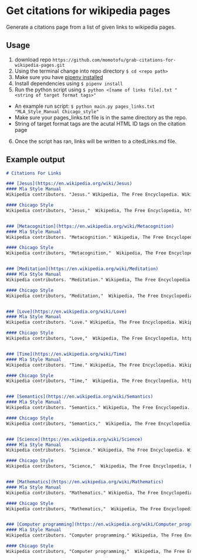 # Get citations for wikipedia pages
Generate a citations page from a list of given links to wikipedia pages.

## Usage
1. download repo `https://github.com/momotofu/grab-citations-for-wikipedia-pages.git`
2. Using the terminal change into repo directory `$ cd <repo path>`
3. Make sure you have [pipenv installed](https://pipenv.readthedocs.io/en/latest/)
4. Install dependencies using `$ pipenv install`
5. Run the python script using `$ python <[name of links file].txt "<string of target format tags>"`
* An example run script: `$ python main.py pages_links.txt "MLA_Style_Manual Chicago_style"`
* Make sure your pages_links.txt file is in the same directory as the
  repo.
* String of target format tags are the acutal HTML ID tags on the citation
  page
6. Once the script has ran, links will be written to a citedLinks.md
   file.

## Example output
```markdown
# Citations For Links

### [Jesus](https://en.wikipedia.org/wiki/Jesus)
#### Mla Style Manual
Wikipedia contributors. "Jesus." Wikipedia, The Free Encyclopedia. Wikipedia, The Free Encyclopedia, 12 Nov. 2018. Web. 20 Nov. 2018.

#### Chicago Style
Wikipedia contributors, "Jesus,"  Wikipedia, The Free Encyclopedia, https://en.wikipedia.org/w/index.php?title=Jesus&oldid=868480365 (accessed November 20, 2018).


### [Metacognition](https://en.wikipedia.org/wiki/Metacognition)
#### Mla Style Manual
Wikipedia contributors. "Metacognition." Wikipedia, The Free Encyclopedia. Wikipedia, The Free Encyclopedia, 7 Nov. 2018. Web. 20 Nov. 2018.

#### Chicago Style
Wikipedia contributors, "Metacognition,"  Wikipedia, The Free Encyclopedia, https://en.wikipedia.org/w/index.php?title=Metacognition&oldid=867685268 (accessed November 20, 2018).


### [Meditation](https://en.wikipedia.org/wiki/Meditation)
#### Mla Style Manual
Wikipedia contributors. "Meditation." Wikipedia, The Free Encyclopedia. Wikipedia, The Free Encyclopedia, 19 Nov. 2018. Web. 20 Nov. 2018.

#### Chicago Style
Wikipedia contributors, "Meditation,"  Wikipedia, The Free Encyclopedia, https://en.wikipedia.org/w/index.php?title=Meditation&oldid=869525893 (accessed November 20, 2018).


### [Love](https://en.wikipedia.org/wiki/Love)
#### Mla Style Manual
Wikipedia contributors. "Love." Wikipedia, The Free Encyclopedia. Wikipedia, The Free Encyclopedia, 4 Nov. 2018. Web. 20 Nov. 2018.

#### Chicago Style
Wikipedia contributors, "Love,"  Wikipedia, The Free Encyclopedia, https://en.wikipedia.org/w/index.php?title=Love&oldid=867218604 (accessed November 20, 2018).


### [Time](https://en.wikipedia.org/wiki/Time)
#### Mla Style Manual
Wikipedia contributors. "Time." Wikipedia, The Free Encyclopedia. Wikipedia, The Free Encyclopedia, 19 Nov. 2018. Web. 20 Nov. 2018.

#### Chicago Style
Wikipedia contributors, "Time,"  Wikipedia, The Free Encyclopedia, https://en.wikipedia.org/w/index.php?title=Time&oldid=869529675 (accessed November 20, 2018).


### [Semantics](https://en.wikipedia.org/wiki/Semantics)
#### Mla Style Manual
Wikipedia contributors. "Semantics." Wikipedia, The Free Encyclopedia. Wikipedia, The Free Encyclopedia, 6 Nov. 2018. Web. 20 Nov. 2018.

#### Chicago Style
Wikipedia contributors, "Semantics,"  Wikipedia, The Free Encyclopedia, https://en.wikipedia.org/w/index.php?title=Semantics&oldid=867600764 (accessed November 20, 2018).


### [Science](https://en.wikipedia.org/wiki/Science)
#### Mla Style Manual
Wikipedia contributors. "Science." Wikipedia, The Free Encyclopedia. Wikipedia, The Free Encyclopedia, 9 Nov. 2018. Web. 20 Nov. 2018.

#### Chicago Style
Wikipedia contributors, "Science,"  Wikipedia, The Free Encyclopedia, https://en.wikipedia.org/w/index.php?title=Science&oldid=868046874 (accessed November 20, 2018).


### [Mathematics](https://en.wikipedia.org/wiki/Mathematics)
#### Mla Style Manual
Wikipedia contributors. "Mathematics." Wikipedia, The Free Encyclopedia. Wikipedia, The Free Encyclopedia, 13 Nov. 2018. Web. 20 Nov. 2018.

#### Chicago Style
Wikipedia contributors, "Mathematics,"  Wikipedia, The Free Encyclopedia, https://en.wikipedia.org/w/index.php?title=Mathematics&oldid=868648850 (accessed November 20, 2018).


### [Computer programming](https://en.wikipedia.org/wiki/Computer_programming)
#### Mla Style Manual
Wikipedia contributors. "Computer programming." Wikipedia, The Free Encyclopedia. Wikipedia, The Free Encyclopedia, 16 Nov. 2018. Web. 20 Nov. 2018.

#### Chicago Style
Wikipedia contributors, "Computer programming,"  Wikipedia, The Free Encyclopedia, https://en.wikipedia.org/w/index.php?title=Computer_programming&oldid=869069376 (accessed November 20, 2018).
```
